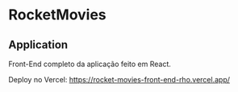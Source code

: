 # RocketMovies
## Application

Front-End completo da aplicação feito em React.

Deploy no Vercel: https://rocket-movies-front-end-rho.vercel.app/
